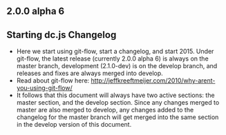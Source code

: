 ## 2.0.0 alpha 6

## Starting dc.js Changelog
 * Here we start using git-flow, start a changelog, and start 2015.  Under git-flow,
   the latest release (currently 2.0.0 alpha 6) is always on the master branch,
   development (2.1.0-dev) is on the develop branch, and releases and fixes are always
   merged into develop.
 * Read about git-flow here: http://jeffkreeftmeijer.com/2010/why-arent-you-using-git-flow/
 * It follows that this document will always have two active sections: the master
   section, and the develop section.  Since any changes merged to master are also
   merged to develop, any changes added to the changelog for the master branch will
   get merged into the same section in the develop version of this document.
